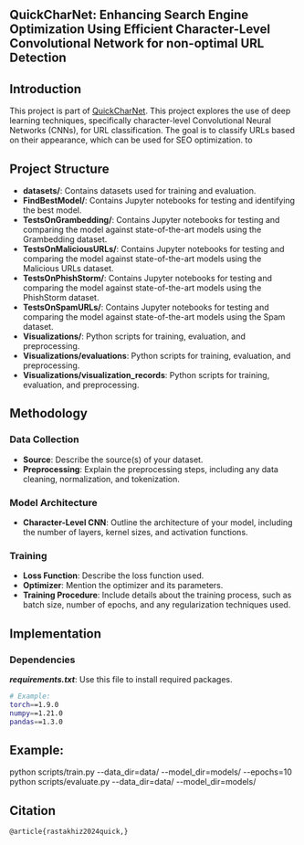 ## QuickCharNet: Enhancing Search Engine Optimization Using Efficient Character-Level Convolutional Network for non-optimal URL Detection

## Introduction

This project is part of [QuickCharNet](). This project explores the use of deep learning techniques, specifically character-level Convolutional Neural Networks (CNNs), for URL classification. The goal is to classify URLs based on their appearance, which can be used for SEO optimization. to

## Project Structure

- **datasets/**: Contains datasets used for training and evaluation.
- **FindBestModel/**: Contains Jupyter notebooks for testing and identifying the best model.
- **TestsOnGrambedding/**: Contains Jupyter notebooks for testing and comparing the model against state-of-the-art models using the Grambedding dataset.
- **TestsOnMaliciousURLs/**: Contains Jupyter notebooks for testing and comparing the model against state-of-the-art models using the Malicious URLs dataset.
- **TestsOnPhishStorm/**: Contains Jupyter notebooks for testing and comparing the model against state-of-the-art models using the PhishStorm dataset.
- **TestsOnSpamURLs/**: Contains Jupyter notebooks for testing and comparing the model against state-of-the-art models using the Spam dataset.
- **Visualizations/**: Python scripts for training, evaluation, and preprocessing.
- **Visualizations/evaluations**: Python scripts for training, evaluation, and preprocessing.
- **Visualizations/visualization_records**: Python scripts for training, evaluation, and preprocessing.

## Methodology

### Data Collection

- **Source**: Describe the source(s) of your dataset.
- **Preprocessing**: Explain the preprocessing steps, including any data cleaning, normalization, and tokenization.

### Model Architecture

- **Character-Level CNN**: Outline the architecture of your model, including the number of layers, kernel sizes, and activation functions.

### Training

- **Loss Function**: Describe the loss function used.
- **Optimizer**: Mention the optimizer and its parameters.
- **Training Procedure**: Include details about the training process, such as batch size, number of epochs, and any regularization techniques used.

## Implementation

### Dependencies

**_requirements.txt_**: Use this file to install required packages.

```bash
# Example:
torch==1.9.0
numpy==1.21.0
pandas==1.3.0
```

## Example:

python scripts/train.py --data_dir=data/ --model_dir=models/ --epochs=10
python scripts/evaluate.py --data_dir=data/ --model_dir=models/

## Citation

```bibtext
@article{rastakhiz2024quick,}
```

